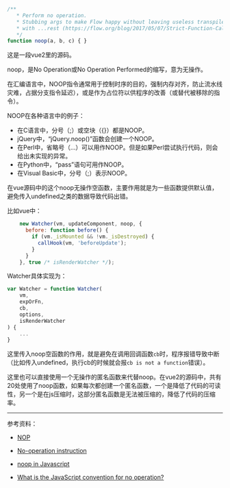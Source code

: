 ```javascript
/**
   * Perform no operation.
   * Stubbing args to make Flow happy without leaving useless transpiled code
   * with ...rest (https://flow.org/blog/2017/05/07/Strict-Function-Call-Arity/).
   */
function noop(a, b, c) { }
```

这是一段vue2里的源码。

noop，是No Operation或No Operation Performed的缩写，意为无操作。

在汇编语言中，NOOP指令通常用于控制时序的目的，强制内存对齐，防止流水线灾难，占据分支指令延迟），或是作为占位符以供程序的改善（或替代被移除的指令）。

NOOP在各种语言中的例子：

- 在C语言中，分号（;）或空块（{}）都是NOOP。
- jQuery中，“jQuery.noop()”函数会创建一个NOOP。
- 在Perl中，省略号（…）可以用作NOOP。但是如果Perl尝试执行代码，则会给出未实现的异常。
- 在Python中，“pass”语句可用作NOOP。
- 在Visual Basic中，分号（;）表示NOOP。

在vue源码中的这个noop无操作空函数，主要作用就是为一些函数提供默认值，避免传入undefined之类的数据导致代码出错。

比如vue中：
```javascript
    new Watcher(vm, updateComponent, noop, {
      before: function before() {
        if (vm._isMounted && !vm._isDestroyed) {
          callHook(vm, 'beforeUpdate');
        }
      }
    }, true /* isRenderWatcher */);
```
Watcher具体实现为：
```javascript
var Watcher = function Watcher(
    vm,
    expOrFn,
    cb,
    options,
    isRenderWatcher
) {
    ...
}
```
这里传入noop空函数的作用，就是避免在调用回调函数`cb`时，程序报错导致中断（比如传入undefined，执行cb的时候就会报`cb is not a function`错误）。

这里也可以直接使用一个无操作的匿名函数来代替noop。在vue2的源码中，共有20处使用了noop函数，如果每次都创建一个匿名函数，一个是降低了代码的可读性，另一个是在js压缩时，这部分匿名函数是无法被压缩的，降低了代码的压缩率。

---

参考资料：

- [NOP](https://zh.wikipedia.org/wiki/NOP)

- [No-operation instruction](https://www.computerhope.com/jargon/n/noop.htm)

- [noop in Javascript](https://dev.to/praneshpsg239/noop-in-javascript-478h)

- [What is the JavaScript convention for no operation?](https://stackoverflow.com/questions/21634886/what-is-the-javascript-convention-for-no-operation)